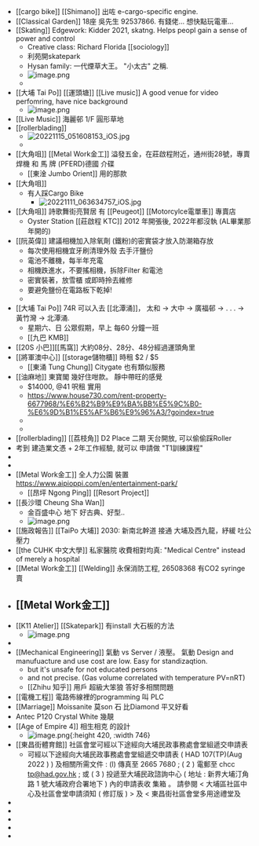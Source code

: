 - [[cargo bike]] [[Shimano]] 出咗 e-cargo-specific engine.
- [[Classical Garden]] 18座 吳先生  92537866.  有錢佬... 想快點玩電車...
- [[Skating]] Edgework:  Kidder 2021, skatng.   Helps peopl gain a sense of power and control
	- Creative class:  Richard Florida [[sociology]]
	- 利苑開skatepark
	- Hysan family: 一代煙草大王。  "小太古" 之稱.
	- ![image.png](../assets/image_1674637809933_0.png)
	-
- [[大埔 Tai Po]] [[運頭塘]] [[Live music]]  A good venue for video perfomring, have nice background
	- ![image.png](../assets/image_1674638187417_0.png)
- [[Live Music]] 海麗邨 1/F 圓形草地
- [[rollerblading]]
	- ![20221115_051608153_iOS.jpg](../assets/20221115_051608153_iOS_1674638712080_0.jpg)
	-
- [[大角咀]] [[Metal Work金工]]  溢發五金，在莊啟程附近，通州街28號，專賣焊機 和 馬 牌 (PFERD)德國 介碟
	- [[東淦 Jumbo Orient]] 用的那款
- [[大角咀]]
	- 有人踩Cargo Bike
		- ![20221111_063634757_iOS.jpg](../assets/20221111_063634757_iOS_1674638917656_0.jpg)
- [[大角咀]] 詩歌舞街亮賢居 有 [[Peugeot]]  [[Motorcylce電單車]]  專賣店
	- Oyster Station [[莊啟程 KTC]] 2012 年開張後, 2022年都沒執  (AL畢業那年開的)
- [[阮英偉]] 建議相機加入除氧劑 (鐵粉)的密實袋才放入防潮箱存放
	- 每次使用相機宜牙刷清理外殼 去手汗鹽份
	- 電池不離機，每半年充電
	- 相機跌進水，不要搖相機，拆除Filter 和電池
	- 密實裝著，放雪櫃 或即時拎去維修
	- 要避免鹽份在電路板下乾掉!
	-
- [[大埔 Tai Po]] 74R  可以入去 [[北潭涌]]， 太和 ->  大中 ->  廣福邨 -> . . . ->  黃竹灣 -> 北潭涌.
	- 星期六、日 公眾假期，早上 每60 分鐘一班
	- [[九巴 KMB]]
- [[20S 小巴]][[馬窩]] 大約08分、28分、48分經過運頭角里
- [[將軍澳中心]] [[storage儲物櫃]] 時租 $2 / $5
	- [[東涌 Tung Chung]] Citygate 也有類似服務
- [[油麻地]] 東寶閣 幾好住咁款。 靜中帶旺的感覺
	- $14000,   @41 呎租  實用
	- https://www.house730.com/rent-property-6677968/%E6%B2%B9%E9%BA%BB%E5%9C%B0-%E6%9D%B1%E5%AF%B6%E9%96%A3/?goindex=true
	-
	-
- [[rollerblading]] [[荔枝角]] D2 Place 二期 天台開放,  可以偷偷踩Roller
- 考到 建造業文憑 +  2年工作經驗,  就可以 申請做 "T1訓練課程"
-
-
- [[Metal Work金工]] 全人力公園 裝置 https://www.aipioppi.com/en/entertainment-park/
	- [[昂坪 Ngong Ping]] [[Resort Project]]
- [[長沙環 Cheung Sha Wan]]
	- 金百盛中心 地下 好古典、好型..
	- ![image.png](../assets/image_1674648263295_0.png)
- [[施政報告]] [[TaiPo 大埔]] 2030:  新南北幹道 接通 大埔及西九龍，紓緩 吐公壓力
- [[the CUHK 中文大學]] 私家醫院 收費相對均真:     "Medical Centre"  instead of merely a hospital
- [[Metal Work金工]] [[Welding]]  永保消防工程,  26508368    有CO2 syringe 賣
- [[Metal Work金工]]
	-
- [[K11 Atelier]] [[Skatepark]] 有install 大石板的方法
	- ![image.png](../assets/image_1674648689215_0.png)
-
- [[Mechanical Engineering]]  氣動 vs Server / 液壓。 氣動  Design and manufuacture and use cost are low. Easy for standizaqtion.
	- but it's unsafe for not educated persons
	- and not precise.   (Gas volume correlated with temperature PV=nRT)
	- [[Zhihu 知乎]] 用戶 超級大笨狼 答好多相關問題
- [[電機工程]] 電路佈線裡的programming 叫 PLC
- [[Marriage]] Moissanite 莫son 石  比Diamond 平又好看
- Antec P120 Crystal White 幾靚
- [[Age of Empire 4]] 相生相克 的設計
	- ![image.png](../assets/image_1674650714468_0.png){:height 420, :width 746}
- [[東昌街體育館]] 社區會堂可經以下途經向大埔民政事務處會堂組遞交申請表
	- 可經以下途經向大埔民政事務處會堂組遞交申請表 ( HAD 107(TP)(Aug 2022 ) ) 及相關所需文件 :
	  (l) 傳真至 2665 7680 ;
	  ( 2 ) 電郵至 chcc tp@had.gov.hk ; 或
	  ( 3 ) 投遞至大埔民政諮詢中心 ( 地址 : 新界大埔汀角路 1 號大埔政府合署地下 ) 內的申請表收
	  集箱 。
	  請參閱 < 大埔區社區中心及社區會堂申請須知 ( 修訂版 ) > 及 < 東昌街社區會堂多用途禮堂及
-
-
-
-
-